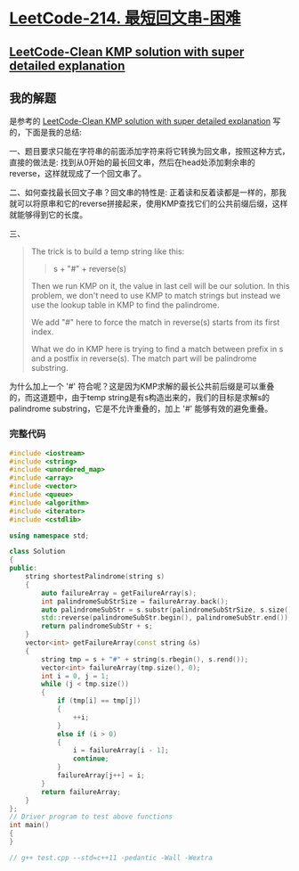 # [LeetCode-214. 最短回文串-困难](https://leetcode.cn/problems/shortest-palindrome/) 

## [LeetCode-Clean KMP solution with super detailed explanation](https://leetcode.com/problems/shortest-palindrome/discuss/60113/clean-kmp-solution-with-super-detailed-explanation)  



## 我的解题

是参考的 [LeetCode-Clean KMP solution with super detailed explanation](https://leetcode.com/problems/shortest-palindrome/discuss/60113/clean-kmp-solution-with-super-detailed-explanation) 写的，下面是我的总结:

一、题目要求只能在字符串的前面添加字符来将它转换为回文串，按照这种方式，直接的做法是: 找到从0开始的最长回文串，然后在head处添加剩余串的reverse，这样就现成了一个回文串了。

二、如何查找最长回文子串？回文串的特性是: 正着读和反着读都是一样的，那我就可以将原串和它的reverse拼接起来，使用KMP查找它们的公共前缀后缀，这样就能够得到它的长度。

三、

> The trick is to build a temp string like this:
>
> > s + "#" + reverse(s)
>
> Then we run KMP on it, the value in last cell will be our solution. In this problem, we don't need to use KMP to match strings but instead we use the lookup table in KMP to find the palindrome.
>
> We add "#" here to force the match in reverse(s) starts from its first index.
>
> What we do in KMP here is trying to find a match between prefix in s and a postfix in reverse(s). The match part will be palindrome substring.

为什么加上一个 '#' 符合呢？这是因为KMP求解的最长公共前后缀是可以重叠的，而这道题中，由于temp string是有s构造出来的，我们的目标是求解s的palindrome substring，它是不允许重叠的，加上 '#' 能够有效的避免重叠。



### 完整代码



```c++
#include <iostream>
#include <string>
#include <unordered_map>
#include <array>
#include <vector>
#include <queue>
#include <algorithm>
#include <iterator>
#include <cstdlib>

using namespace std;

class Solution
{
public:
    string shortestPalindrome(string s)
    {
        auto failureArray = getFailureArray(s);
        int palindromeSubStrSize = failureArray.back();
        auto palindromeSubStr = s.substr(palindromeSubStrSize, s.size() - palindromeSubStrSize);
        std::reverse(palindromeSubStr.begin(), palindromeSubStr.end());
        return palindromeSubStr + s;
    }
    vector<int> getFailureArray(const string &s)
    {
        string tmp = s + "#" + string(s.rbegin(), s.rend());
        vector<int> failureArray(tmp.size(), 0);
        int i = 0, j = 1;
        while (j < tmp.size())
        {
            if (tmp[i] == tmp[j])
            {
                ++i;
            }
            else if (i > 0)
            {
                i = failureArray[i - 1];
                continue;
            }
            failureArray[j++] = i;
        }
        return failureArray;
    }
};
// Driver program to test above functions
int main()
{
}

// g++ test.cpp --std=c++11 -pedantic -Wall -Wextra

```

